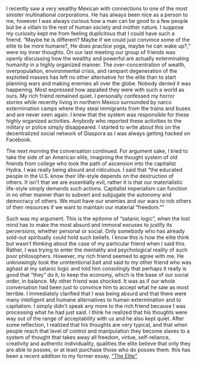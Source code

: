 I recently saw a very wealthy Mexican with connections to one of the most sinister multinational corporations. He has always been nice as a person to me, however I was always curious how a man can be good to a few people but be a villain to the rest of human society and mother nature. I suppose my curiosity kept me from feeling duplicitous that I could have such a friend. “Maybe he is different? Maybe if we could just convince some of the elite to be more humane?, He does practice yoga, maybe he can wake up?,” were my inner thoughts. On our last meeting our group of friends was openly discussing how the wealthy and powerful are actually exterminating humanity in a highly organized manner. The over-concentration of wealth, overpopulation, environmental crisis, and rampant degeneration of the exploited masses has left no other alternative for the elite than to start planning wars and making enemies all over the globe. Nobody denied it was happening. Most expressed how appalled they were with such a world as ours. My rich friend remained quiet.  I personally confessed my horror stories while recently living in northern Mexico surrounded by narco extermination camps where they steal immigrants from the trains and buses and are never seen again.  I knew that the system was responsible for these highly organized activities.  Anybody who reported these activities to the military or police simply disappeared.  I started to write about this on the decentralized social network of Diaspora as I was always getting hacked on Facebook.

The next morning the conversation continued. For argument sake, I tried to take the side of an American elite, imagining the thought system of old friends from college who took the path of ascension into the capitalist Hydra. I was really being absurd and ridiculous. I said that “the educated people in the U.S. know their life-style depends on the destruction of others. It isn’t that we are essentially evil, rather it is that our materialistic life-style simply demands such actions. Captialist imperialism can function in no other manner than to subvert and subjugate the autonomy and democracy of others. We must have our enemies and our wars to rob others of their resources if we want to maintain our material “freedom.””

Such was my argument. This is the epitome of “satanic logic”, when the lost mind has to make the most absurd and immoral excuses to justify its perversions, whether personal or social. Only somebody who has already sold-out spiritually could hold such beliefs. I know this is how the elite think but wasn’t thinking about the case of my particular friend when I said this. Rather, I was trying to enter the mentality and psychological reality of such poor philosophers. However, my rich friend seemed to agree with me. He unknowingly took the unintentional bait and said to my other friend who was aghast at my satanic logic and told him consolingly that perhaps it really is good that “they” do it, to keep the economy, which is the base of our social order, in balance. My other friend was shocked. It was as if our whole conversation had been just to convince him to accept what he saw as most terrible. I immediately clarified that I was being absurd and that there were many intelligent and humane alternatives to human extermination and to capitalism.  I simply didn’t speak any more to the rich friend because I was processing what he had just said. I think he realized that his thoughts were way out of the range of acceptability with us and he also kept quiet. After some reflection, I realized that his thoughts are very typical, and that when people reach that level of control and manipulation they become slaves to a system of thought that takes away all freedom, virtue, self-reliance, creativity and authentic individuality, qualities the elite believe that only they are able to posses, or at least purchase those who do posses them. 
this has been a recent addition to my former essay, <a href="http://elmisterio.org/the-elite-pseudoculture/">"The Elite"</a>
